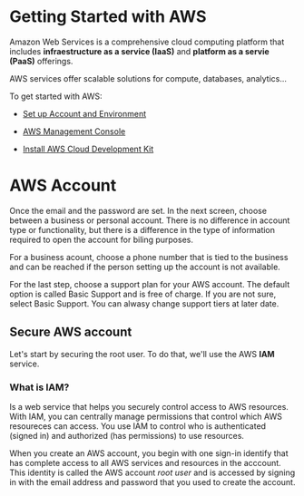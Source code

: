 # Getting Started with AWS

Amazon Web Services is a comprehensive cloud computing platform that includes **infraestructure as a service (IaaS)** and **platform as a servie (PaaS)** offerings.

AWS services offer scalable solutions for compute, databases, analytics...

To get started with AWS:

- [Set up Account and Environment](#best-parctices)

- [AWS Management Console](#management-console)

- [Install AWS Cloud Development Kit](#aws-cdk)

# AWS Account

Once the email and the password are set. In the next screen, choose between a business or personal account. There is no difference in account type or functionality, but there is a difference in the type of information required to open the account for biling purposes.

For a business acount, choose a phone number that is tied to the business and can be reached if the person setting up the account is not available.

For the last step, choose a support plan for your AWS account. The default option is called Basic Support and is free of charge. If you are not sure, select Basic Support. You can alwasy change support tiers at later date.

## Secure AWS account

Let's start by securing the root user. To do that, we'll use the AWS **IAM** service.

### What is IAM?

Is a web service that helps you securely control access to AWS resources. With IAM, you can centrally manage permissions that control which AWS resoureces can access. You use IAM to control who is authenticated (signed in) and authorized (has permissions) to use resources.

When you create an AWS account, you begin with one sign-in identify that has complete access to all AWS services and resources in the acccount. This identity is called the AWS account _root user_ and is accessed by signing in with the email address and password that you used to create the account.


